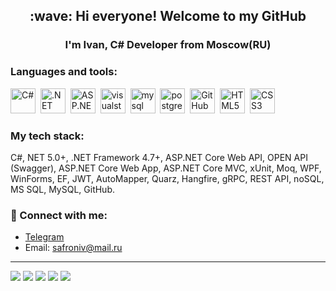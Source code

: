 <h2 align="center">:wave: Hi everyone! Welcome to my GitHub</h2>
<h3 align="center">I'm Ivan, C# Developer from Moscow(RU)</h3>
<h3 align="center"></h3>

<h3 align="left">Languages and tools:</h3>

<img src="https://cdn.jsdelivr.net/gh/devicons/devicon/icons/csharp/csharp-original.svg" title="C#" width="40" height="40"/>&nbsp;
<img src="https://cdn.jsdelivr.net/gh/devicons/devicon/icons/dot-net/dot-net-original.svg" title=".NET 5.0+" width="40" height="40"/>&nbsp;
<img src="https://cdn.jsdelivr.net/gh/devicons/devicon/icons/dotnetcore/dotnetcore-original.svg" title="ASP.NET Core MVC" width="40" height="40"/>&nbsp;
<img src="https://cdn.jsdelivr.net/gh/devicons/devicon/icons/visualstudio/visualstudio-plain.svg" title="visualstudio" width="40" height="40"/>&nbsp;
<img src="https://cdn.jsdelivr.net/gh/devicons/devicon/icons/mysql/mysql-original.svg" title="mysql" width="40" height="40"/>&nbsp;
<img src="https://cdn.jsdelivr.net/gh/devicons/devicon/icons/postgresql/postgresql-original.svg" title="postgresql" width="40" height="40"/>&nbsp;
<img src="https://cdn.jsdelivr.net/gh/devicons/devicon/icons/github/github-original.svg" title="GitHub" width="40" height="40"/>&nbsp;
<img src="https://cdn.jsdelivr.net/gh/devicons/devicon/icons/html5/html5-original.svg" title="HTML5" width="40" height="40"/>&nbsp;
<img src="https://cdn.jsdelivr.net/gh/devicons/devicon/icons/css3/css3-original.svg" title="CSS3" width="40" height="40"/>&nbsp;

<h3 align="left">My tech stack:</h3>
C#, NET 5.0+, .NET Framework 4.7+, ASP.NET Core Web API, OPEN API (Swagger), ASP.NET Core Web App, ASP.NET Core MVC, 
xUnit, Moq, WPF, WinForms, EF, JWT, AutoMapper, Quarz, Hangfire, gRPC, REST API, noSQL, MS SQL, MySQL, GitHub. 

### :email:	Connect with me:
+ [Telegram](https://t.me/Safroniv)
+ Email: safroniv@mail.ru
____

![](http://github-profile-summary-cards.vercel.app/api/cards/profile-details?username=Safroniv&theme=city_lights)
![](http://github-profile-summary-cards.vercel.app/api/cards/repos-per-language?username=Safroniv&theme=city_lights)
![](http://github-profile-summary-cards.vercel.app/api/cards/most-commit-language?username=Safroniv&theme=city_lights)
![](http://github-profile-summary-cards.vercel.app/api/cards/stats?username=Safroniv&theme=city_lights)
![](http://github-profile-summary-cards.vercel.app/api/cards/productive-time?username=Safroniv&theme=city_lights&utcOffset=3)
